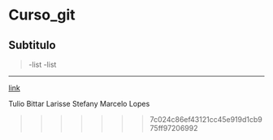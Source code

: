 # Curso_git
## Subtitulo
>-list
>-list
___
[link](https://sig.cefetmg.br/sigaa/verTelaLogin.do;jsessionid=2275119E8F75B24C44A5783CC36D5AD0.inst1)


Tulio Bittar
Larisse Stefany 
Marcelo Lopes
>>>>>>> 7c024c86ef43121cc45e919d1cb975ff97206992
